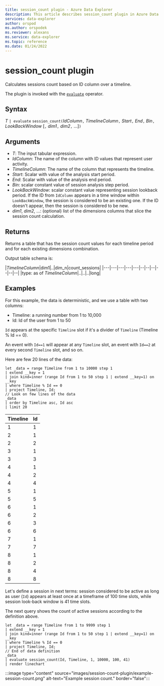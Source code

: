 ```yaml
---
title: session_count plugin - Azure Data Explorer
description: This article describes session_count plugin in Azure Data Explorer.
services: data-explorer
author: orspod
ms.author: orspodek
ms.reviewer: alexans
ms.service: data-explorer
ms.topic: reference
ms.date: 01/24/2022
---
```

# session_count plugin

Calculates sessions count based on ID column over a timeline.

The plugin is invoked with the [`evaluate`](evaluateoperator.md) operator.

## Syntax

*T* `| evaluate` `session_count(`*IdColumn*`,` *TimelineColumn*`,` *Start*`,` *End*`,` *Bin*`,` *LookBackWindow* [`,` *dim1*`,` *dim2*`,` ...]`)`

## Arguments

* *T*: The input tabular expression.
* *IdColumn*: The name of the column with ID values that represent user activity. 
* *TimelineColumn*: The name of the column that represents the timeline.
* *Start*: Scalar with value of the analysis start period.
* *End*: Scalar with value of the analysis end period.
* *Bin*:  scalar constant value of session analysis step period.
* *LookBackWindow*: scalar constant value representing session lookback period. If the ID from `IdColumn` appears in a time window within `LookBackWindow`, the session is considered to be an existing one. If the ID doesn't appear, then the session is considered to be new.
* *dim1*, *dim2*, ...: (optional) list of the dimensions columns that slice the session count calculation.

## Returns

Returns a table that has the session count values for each timeline period and for each existing dimensions combination.

Output table schema is:

|*TimelineColumn*|dim1|..|dim_n|count_sessions|
|---|---|---|---|---|--|--|--|--|--|--|
|type: as of *TimelineColumn*|..|..|..|long|


## Examples

For this example, the data is deterministic, and we use a table with two columns:
- Timeline: a running number from 1 to 10,000
- Id: Id of the user from 1 to 50

`Id` appears at the specific `Timeline` slot if it's a divider of `Timeline` (Timeline % Id == 0).

An event with `Id==1` will appear at any `Timeline` slot, an event with `Id==2` at every second `Timeline` slot, and so on.

Here are few 20 lines of the data:

<!-- csl: https://help.kusto.windows.net/Samples -->
```kusto
let _data = range Timeline from 1 to 10000 step 1
| extend __key = 1
| join kind=inner (range Id from 1 to 50 step 1 | extend __key=1) on __key
| where Timeline % Id == 0
| project Timeline, Id;
// Look on few lines of the data
_data
| order by Timeline asc, Id asc
| limit 20
```

|Timeline|Id|
|---|---|
|1|1|
|2|1|
|2|2|
|3|1|
|3|3|
|4|1|
|4|2|
|4|4|
|5|1|
|5|5|
|6|1|
|6|2|
|6|3|
|6|6|
|7|1|
|7|7|
|8|1|
|8|2|
|8|4|
|8|8|

Let's define a session in next terms: session considered to be active as long as user (`Id`) appears at least once at a timeframe of 100 time slots, while session look-back window is 41 time slots.

The next query shows the count of active sessions according to the definition above.

<!-- csl: https://help.kusto.windows.net/Samples -->
```kusto
let _data = range Timeline from 1 to 9999 step 1
| extend __key = 1
| join kind=inner (range Id from 1 to 50 step 1 | extend __key=1) on __key
| where Timeline % Id == 0
| project Timeline, Id;
// End of data definition
_data
| evaluate session_count(Id, Timeline, 1, 10000, 100, 41)
| render linechart 
```

:::image type="content" source="images/session-count-plugin/example-session-count.png" alt-text="Example session count." border="false":::
